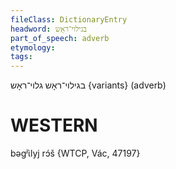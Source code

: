 ```yaml
---
fileClass: DictionaryEntry
headword: בגילוי־ראָש
part_of_speech: adverb
etymology: 
tags:
---
```

בגילוי־ראָש
גלוי־ראָש {variants}
(adverb)

WESTERN
========

bəgʲɩ̀lyj rɔ́š {WTCP, Vác, 47197}
